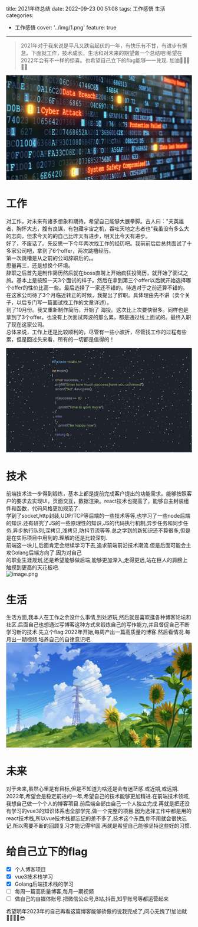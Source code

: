 
title: 2021年终总结
date: 2022-09-23 00:51:08
tags: 工作感悟 生活
categories:
- 工作感悟
cover: '../img/1.png'
feature: true
---



> 2021年对于我来说是平凡又跌宕起伏的一年，有快乐有不甘，有进步有懈怠。下面就工作，技术成长，生活和对未来的期望做一个总结吧!希望在2022年会有不一样的惊喜。也希望自己立下的flag能够一一兑现. 
> 加油🐱‍💻🎈🎈🎈

![image.png](../img/5.png)
<a name="FKyNF"></a>
# 工作

对工作，对未来有诸多想象和期待。希望自己能够大展拳脚。古人曰："夫英雄者，胸怀大志，腹有良谋，有包藏宇宙之机，吞吐天地之志者也"我虽没有多么大的志向，但求今天的的自己比昨天有进步，明天比今天有进步。<br />
好了，不废话了。先反思一下今年两次找工作的经历吧。我前前后后总共面试了十多家公司吧，拿到了6个offer，两次跳槽经历。<br />第一次跳槽是从之前的公司辞职后的。。<br />思量再三，还是想换个环境。<br />辞职之后首先是制作简历然后就在boss直聘上开始疯狂投简历，就开始了面试之旅。基本上是按照一天3个面试的样子。然后在拿到第三个offer以后就开始选择哪个offer的性价比高一些。最后选择了一家还不错的。待遇对于之前还算不错的。<br />在这家公司待了3个月临近转正的时候，我提出了辞职。具体理由先不讲（卖个关子，以后专门写一篇面试找工作的文章详述）。<br />到了10月份。我又重新制作简历，开始了 海投。这次比上次要快很多。同样也是拿到了3个offer，也没有上次面试奔波的那么累，都是通过线上面试的。最终入职了现在这家公司。<br />总体来说，工作上还是比较顺利的，尽管有一些小波折，尽管找工作的过程有些累，但是回过头来看，所有的一切都是值得的！

![image.png](../img/6.png)
<a name="bkWIA"></a>
# 技术
前端技术进一步得到锻炼，基本上都是提前完成客户提出的功能需求。能够按照客户的要求去实现UI，页面交互，数据渲染。react技术也提高了，能够自主封装组件和函数，代码风格更加规范了.<br />学到了socket,http封装,UDP/TCP等后端的一些技术等等,也学习了一些node后端的知识.还有研究了JS的一些原理性的知识,JS的代码执行机制,异步任务和同步任务,异步执行队列,深拷贝,浅拷贝,防抖节流等等.总之学到的新知识还不算很多,但是是在实际项目中用到的.理解的还是比较深刻.<br />前端这一块儿,后面肯定会继续学习下去,追求前端前沿技术潮流.但是后面可能会主攻Golang后端方向了.因为对自己<br />的职业生涯规划,还是希望能够做后端,能够更加深入,走得更远,站在巨人的肩膀上触摸到更高的天花板吧.<br />
![image.png](../img/7.png)
<a name="i3JMc"></a>
# 生活
生活方面,我本人在工作之余没什么事情,到处游玩,然后就是喜欢逛各种博客论坛和社区.后面自己也想通过写博客这种方式来锻炼自己的写作能力,并且督促自己不断学习新的技术.先立个flag:2022年开始,每周产出一篇高质量的博客.然后看情况.每月出一期视频.培养自己的自律意识吧.<br />![image.png](../img/8.png)
<a name="myfxw"></a>
# 未来
对于未来,虽然心里是有目标,但是不知道为啥还是会有迷茫感.或近期,或远期. 2022年,希望会是稳定前进的一年,希望自己的技术能够更加精进.在前端技术领域,我想自己做一个个人的博客项目.前后端全部由自己一个人独立完成.再就是把还没有学习的vue3的知识体系也全部学完,做一个完整的项目.因为选择工作中都是用的react技术栈,所以vue技术栈都忘记的差不多了,技术这个东西,你不用就会很快忘记.所以需要不断的回顾复习才能记得牢固.再就是希望自己能够坚持这些好的习惯.

<a name="tgRi7"></a>
# 给自己立下的flag

- [x] 个人博客项目
- [x] vue3技术栈学习
- [x] Golang后端技术栈的学习
- [ ] 每周一篇高质量博客,每月一期视频
- [ ] 做自己的自媒体账号.把微信公众号,B站,抖音,知乎账号等都运营起来

希望明年2023年的自己再看这篇博客能够骄傲的说我完成了,问心无愧了!加油就🐱‍🚀🐱‍🏍😎
